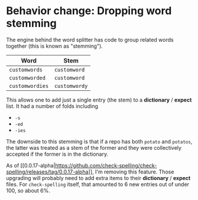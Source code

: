 # Behavior change: Dropping word stemming

The engine behind the word splitter has code to group related words together (this is known as "stemming").

Word | Stem
--|--
`customwords` | `customword`
`customworded` | `customword` 
`customwordies` | `customwordy`

This allows one to add just a single entry (the stem) to a **dictionary** / **expect** list. It had a number of folds including

* `-s`
* `-ed`
* `-ies`
 
The downside to this stemming is that if a repo has both `potato` and `potatos`, the latter was treated as a stem of the former and they were collectively accepted if the former is in the dictionary.

As of [[0.0.17-alpha|https://github.com/check-spelling/check-spelling/releases/tag/0.0.17-alpha]], I'm removing this feature. Those upgrading will probably need to add extra items to their **dictionary** / **expect** files. For `check-spelling` itself, that amounted to 6 new entries out of under 100, so about 6%.
